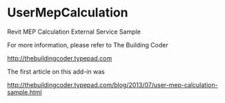 UserMepCalculation
==================

Revit MEP Calculation External Service Sample

For more information, please refer to The Building Coder

http://thebuildingcoder.typepad.com

The first article on this add-in was

http://thebuildingcoder.typepad.com/blog/2013/07/user-mep-calculation-sample.html
